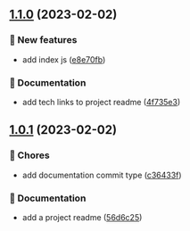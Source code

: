 

## [1.1.0](https://github.com/arielbk/release-it-poc/compare/1.0.1...1.1.0) (2023-02-02)


### 🚀 New features

* add index js ([e8e70fb](https://github.com/arielbk/release-it-poc/commit/e8e70fb2681660b172c42632543b36c01ebb1d6b))


### 📓 Documentation

* add tech links to project readme ([4f735e3](https://github.com/arielbk/release-it-poc/commit/4f735e35c9999f3ddc798ab380def69619231a91))

## [1.0.1](https://github.com/arielbk/release-it-poc/compare/1.1.0...1.0.1) (2023-02-02)


### 🧹 Chores

* add documentation commit type ([c36433f](https://github.com/arielbk/release-it-poc/commit/c36433f30b020523ff35584030ef313f487bd1e3))


### 📓 Documentation

* add a project readme ([56d6c25](https://github.com/arielbk/release-it-poc/commit/56d6c25ae7e4b37c888f989c10475edd6a8b68dc))